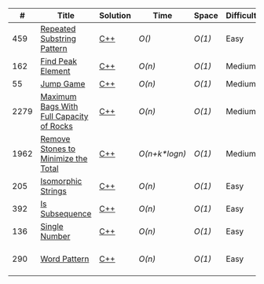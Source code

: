 |  #  | Title           |  Solution       |  Time           | Space           | Difficulty    | Tag          | Note| 
|-----|---------------- | --------------- | --------------- | --------------- | ------------- |--------------|-----|
459 | [Repeated Substring Pattern](https://leetcode.com/problems/repeated-substring-pattern/) | [C++](./C++/459-repeated-substring-pattern.md)  | _O()_ | _O(1)_ | Easy ||
162  | [Find Peak Element](https://leetcode.com/problems/find-peak-element/) | [C++](./C++/162-find-peak-element.md)  | _O(n)_ | _O(1)_ | Medium ||
55 | [Jump Game](https://leetcode.com/problems/jump-game/) | [C++](./C++/55-jump-game.md)  | _O(n)_ | _O(1)_ | Medium ||
2279 | [Maximum Bags With Full Capacity of Rocks](https://leetcode.com/problems/maximum-bags-with-full-capacity-of-rocks/) | [C++](./C++/2279-maximum-bags-with-full-capacity-of-rocks.md) | _O(n)_ | _O(1)_ | Medium | | Greedy ||
1962 | [Remove Stones to Minimize the Total](https://leetcode.com/problems/remove-stones-to-minimize-the-total/) | [C++](./C++/1962-remove-stones-to-minimize-the-total.md) | _O(n+k*logn)_ | _O(1)_ | Medium | | Greedy ||
205 | [Isomorphic Strings](https://leetcode.com/problems/isomorphic-strings/) | [C++](./C++/205-isomorphic-strings.md)  | _O(n)_ | _O(1)_ | Easy ||
392 | [Is Subsequence](https://leetcode.com/problems/is-subsequence/) | [C++](./C++/392-is-subsequence.md)  | _O(n)_ | _O(1)_ | Easy ||
136 | [Single Number](https://leetcode.com/problems/single-number/) | [C++](./C++/136-single-number.md)  | _O(n)_ | _O(1)_ | Easy ||
290 | [Word Pattern](https://leetcode.com/problems/word-pattern/) | [C++](./C++/290-word-pattern.md)  | _O(n)_ | _O(1)_ | Easy |  | Similar to #205 ||

<!-- template
 | []() | [C++](./C++/)  | _O()_ | _O()_ | Medium ||
-->


